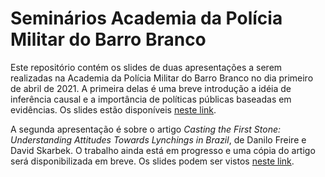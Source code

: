 # Seminários Academia da Polícia Militar do Barro Branco

Este repositório contém os slides de duas apresentações a serem realizadas na
Academia da Polícia Militar do Barro Branco no dia primeiro de abril de 2021. A
primeira delas é uma breve introdução a idéia de inferência causal e a
importância de políticas públicas baseadas em evidências. Os slides estão
disponíveis [neste
link](http://danilofreire.github.io/apmbb-2021/causalidade.html).

A segunda apresentação é sobre o artigo _Casting the First Stone: Understanding
Attitudes Towards Lynchings in Brazil_, de Danilo Freire e David Skarbek. O
trabalho ainda está em progresso e uma cópia do artigo será disponibilizada em
breve. Os slides podem ser vistos [neste
link](http://danilofreire.github.io/apmbb-2021/linchamentos.html).
